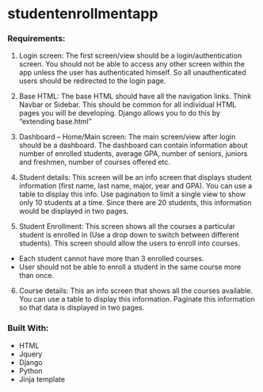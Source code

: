 # studentenrollmentapp

<h3>Requirements:</h3>

1) Login screen: The first screen/view should be a login/authentication screen.
You should not be able to access any other screen within the app unless the user has
authenticated himself. So all unauthenticated users should be redirected to the login
page.</p>

2) Base HTML: The base HTML should have all the navigation links. Think Navbar or
Sidebar. This should be common for all individual HTML pages you will be developing.
Django allows you to do this by “extending base.html”

3) Dashboard – Home/Main screen: The main screen/view after login should be a
dashboard. The dashboard can contain information about number of enrolled students,
average GPA, number of seniors, juniors and freshmen, number of courses offered etc.


4) Student details: This screen will be an info screen that displays student information (first
name, last name, major, year and GPA). You can use a table to display this info. Use
pagination to limit a single view to show only 10 students at a time. Since there are 20
students, this information would be displayed in two pages.

5) Student Enrollment: This screen shows all the courses a particular student is enrolled in
(Use a drop down to switch between different students). This screen should allow the
users to enroll into courses.
 <ul> 
  <li>Each student cannot have more than 3 enrolled courses.</li>
  <li> User should not be able to enroll a student in the same course more than once.</li>
  </ul>

6) Course details: This an info screen that shows all the courses available. You can use a
table to display this information. Paginate this information so that data is displayed in
two pages.

<h3>Built With:</h3>

<ul>
<li>HTML </li>
  <li>Jquery</li>
  <li>Django</li>
  <li>Python </li>
  <li>Jinja template</li>
  </ul>
